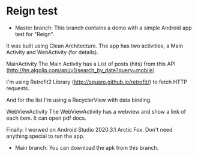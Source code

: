 # Reign test

+ Master branch:
This branch contains a demo with a simple Android app test for "Reign".

It was built using Clean Architecture.
The app has two activities, a Main Activity and WebActivity (for details).

MainActivity
The Main Activity has a List of posts (hits) from this API (http://hn.algolia.com/api/v1/search_by_date?query=mobile)

I'm using Retrofit2 Library (http://square.github.io/retrofit/) to fetch HTTP requests.

And for the list I'm using a RecyclerView with data binding.

WebViewActivity
The WebViewActivity has a webview and show a link of each item. It can open pdf docs.

Finally:
I worwed on Android Studio 2020.3.1 Arctic Fox. 
Don't need anything special to run the app.


+ Main branch:
You can download the apk from this branch.
